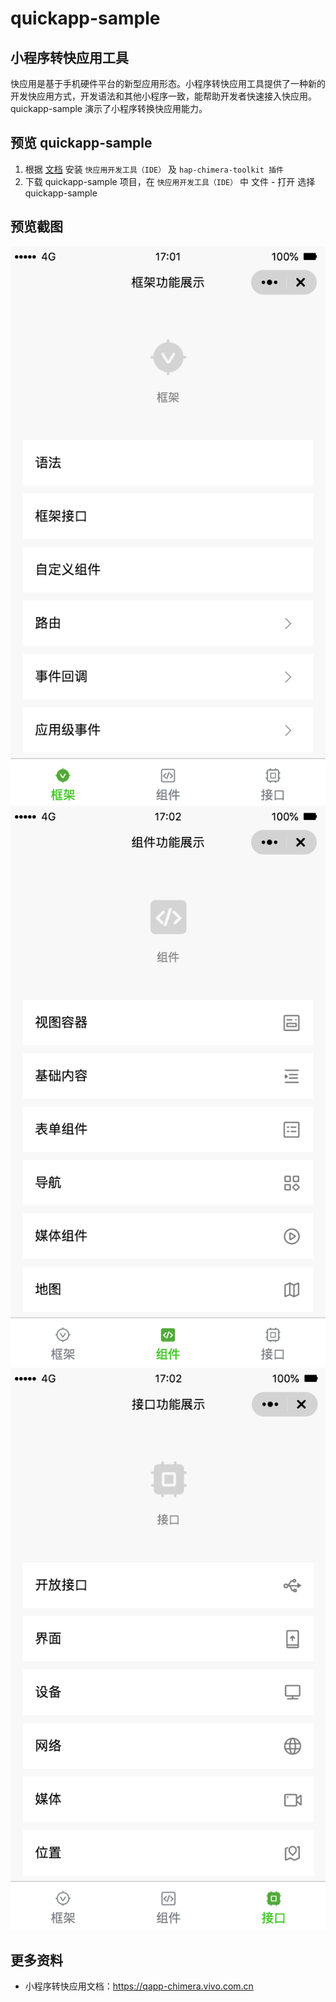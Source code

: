 # quickapp-sample

## 小程序转快应用工具

快应用是基于手机硬件平台的新型应用形态。小程序转快应用工具提供了一种新的开发快应用方式，开发语法和其他小程序一致，能帮助开发者快速接入快应用。 quickapp-sample 演示了小程序转换快应用能力。

## 预览 quickapp-sample

1. 根据 [文档](https://qapp-chimera.vivo.com.cn/framework/quickstart/getstart.html) 安装 `快应用开发工具（IDE）` 及 `hap-chimera-toolkit 插件`
2. 下载 quickapp-sample 项目，在 `快应用开发工具（IDE）` 中 文件 - 打开 选择 quickapp-sample

## 预览截图
![core](./snapshot/core.png)
![component](./snapshot/component.png)
![api](./snapshot/api.png)

## 更多资料

- 小程序转快应用文档：https://qapp-chimera.vivo.com.cn
